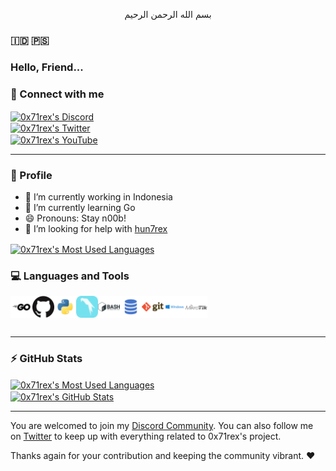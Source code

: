 <p align="center">
بسم الله الرحمن الرحيم
</p>

### 🇮🇩 🇵🇸

### Hello, Friend...

### 🤙 Connect with me

<a href="https://discord.gg/QeGV2eexJA">
  <img align="center" alt="0x71rex's Discord" src="https://img.shields.io/discord/822482475880022038.svg?logo=discord&style=plastic" width="151" height="19" />
</a>

<br />

<a href="https://twitter.com/intent/follow?original_referer=https%3A%2F%2Fgithub.com%2F0x71rex&screen_name=0x71rex">
  <img align="center" alt="0x71rex's Twitter" src="https://img.shields.io/twitter/follow/0x71rex?color=1DA1F2&logo=twitter&style=plastic" width="151" height="19" />
</a>

<br />

<a href="https://www.youtube.com/channel/UCFMPwtRoO4OmlPj2p-O-BUw">
  <img align="center" alt="0x71rex's YouTube" src="https://img.shields.io/youtube/channel/subscribers/:channelId?color=1DA1F2&logo=appveyor&style=plastic" width="151" height="19" />
</a>

<br />

---

### 🧔 Profile

- 🔭 I’m currently working in Indonesia
- 🌱 I’m currently learning Go
- 😄 Pronouns: Stay n00b!
- 🤔 I’m looking for help with [hun7rex](https://github.com/0x71rex/hun7rex)

<a href="https://github.com/0x71rex/hun7rex">
  <img align="center" alt="0x71rex's Most Used Languages" src="https://github-readme-stats.vercel.app/api/pin/?username=0x71rex&repo=hun7rex&show_owner=0x71rex&theme=tokyonight&show_icons=true&hide_border=true" width="495" />
</a>

<!--
- 👯 I’m looking to collaborate on ...
- 💬 Ask me about ...
- 📫 How to reach me: ...
- ⚡ Fun fact: ...
-->

### 💻 Languages and Tools

<img align="left" alt="GoLang" width="35px" src="https://raw.githubusercontent.com/0x71rex/0x71rex/main/static/go.png" />
<img align="left" alt="GitHub" width="35px" src="https://raw.githubusercontent.com/0x71rex/0x71rex/main/static/github.png" />
<img align="left" alt="Python" width="35px" src="https://raw.githubusercontent.com/0x71rex/0x71rex/main/static/python.png" />
<img align="left" alt="Parrot" width="35px" src="https://raw.githubusercontent.com/0x71rex/0x71rex/main/static/parrot.png" />
<img align="left" alt="Bash" width="35px" src="https://raw.githubusercontent.com/0x71rex/0x71rex/main/static/bash.png" />
<img align="left" alt="SQL" width="35px" src="https://raw.githubusercontent.com/0x71rex/0x71rex/main/static/sql.png" />
<img align="left" alt="Git" width="35px" src="https://raw.githubusercontent.com/0x71rex/0x71rex/main/static/git.png" />
<img align="left" alt="Windows" width="35px" src="https://raw.githubusercontent.com/0x71rex/0x71rex/main/static/windows.png" />
<img align="left" alt="Mikrotik" width="35px" src="https://raw.githubusercontent.com/0x71rex/0x71rex/main/static/mikrotik.png" />

<br />
<br />
<br />

<!--
**0x71rex/0x71rex** is a ✨ _special_ ✨ repository because its `README.md` (this file) appears on your GitHub profile.

Here are some ideas to get you started:
-->

---

### :zap: GitHub Stats

<a href="https://github.com/0x71rex">
  <img align="center" alt="0x71rex's Most Used Languages" src="https://github-readme-stats.vercel.app/api/top-langs/?username=0x71rex&theme=tokyonight&show_icons=true&hide_border=true&layout=compact" width="495" />
</a>

<br />

<a href="https://github.com/0x71rex">
  <img align="center" alt="0x71rex's GitHub Stats" src="https://github-readme-stats.vercel.app/api?username=0x71rex&theme=tokyonight&show_icons=true&hide_border=true&count_private=true" />
</a>

-----

You are welcomed to join my [Discord Community](https://discord.gg/QeGV2eexJA). You can also follow me on [Twitter](https://twitter.com/intent/follow?original_referer=https%3A%2F%2Fgithub.com%2F0x71rex&screen_name=0x71rex) to keep up with everything related to 0x71rex's project.

Thanks again for your contribution and keeping the community vibrant. :heart:

